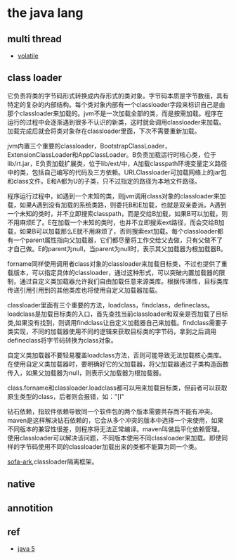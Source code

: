 # the java lang

## multi thread 

- [volatile](https://www.toutiao.com/a6714540996052386316/?tt_from=weixin&utm_campaign=client_share&wxshare_count=1&timestamp=1563429415&app=news_article&utm_source=weixin&utm_medium=toutiao_android&req_id=201907181356540101520222026391AD7&group_id=6714540996052386316)

## class loader

它负责将类的字节码形式转换成内存形式的类对象。字节码本质是字节数组，具有特定的复杂的内部结构。每个类对象内部有一个classloader字段来标识自己是由那个classloader来加载的。jvm不是一次加载全部的类，而是按需加载。程序在运行的过程中会逐渐遇到很多不认识的新类，这时就会调用classloader来加载。加载完成后就会将类对象存在classloader里面，下次不需要重新加载。

jvm内置三个重要的classloader，BootstrapClassLoader，ExtensionClassLoader和AppClassLoader。B负责加载运行时核心类，位于lib/rt.jar，E负责加载扩展类，位于lib/ext/中，A加载classpath环境变量定义路径中的类，包括自己编写的代码及三方依赖。URLClassloader可加载网络上的jar包和class文件。E和A都为U的子类，只不过指定的路径为本地文件路径。

程序运行过程中，如遇到一个未知的类，则jvm调用class对象的classloader来加载，如果A遇到没有加载的系统类路，则委托B和E加载，也就是双亲委派。A遇到一个未知的类时，并不立即搜索classpath，而是交给B加载，如果B可以加载，则不用麻烦E了。E在加载一个未知的类时，也并不立即搜索ext路径，而会交给B加载，如果B可以加载那么E就不用麻烦了，否则搜索ext加载。每个classloader都有一个parent属性指向父加载器，它们都尽量将工作交给父去做，只有父做不了才自己做。E的parent为null，当parent为null时，表示其父加载器为根加载器B。

forname同样使用调用者class对象的classloader来加载目标类，不过也提供了重载版本，可以指定具体的classloader，通过这种形式，可以突破内置加载器的限制，通过自定义类加载器允许我们自由加载任意来源类库。根据传递性，目标类库传递引用引用到的其他类库也将使用自定义加载器加载。

classloader里面有三个重要的方法，loadclass，findclass，defineclass。loadclass是加载目标类的入口，首先查找当前classloader和双亲是否加载了目标类,如果没有找到，则调用findclass让自定义加载器自己来加载。findclass需要子类实现，不同的加载器使用不同的逻辑来获取目标类的字节码，拿到之后调用defineclass将字节码转换为class对象。

自定义类加载器不要轻易覆盖loadclass方法，否则可能导致无法加载核心类库。在使用自定义类加载器时，要明确好它的父加载器，将父加载器通过子类构造函数传入，如果父加载器为null，则表示父加载器为根加载器。

class.forname和classloader.loadclass都可以用来加载目标类，但前者可以获取原生类型的class，后者则会报错，如："[I"

钻石依赖，指软件依赖导致同一个软件包的两个版本需要共存而不能有冲突。maven是这样解决钻石依赖的，它会从多个冲突的版本中选择一个来使用，如果不同版本的兼容性很差，则程序将无法正常编译。maven叫做扁平化依赖管理。使用classloader可以解决该问题，不同版本使用不同classloader来加载。即使同样的字节码使用不同的classloader加载出来的类都不能算为同一个类。

[sofa-ark](https://github.com/sofastack/sofa-ark),classloader隔离框架。



## native

## annotition



## ref

- [java 5](https://www.ibm.com/developerworks/cn/views/global/libraryview.jsp?sort_by=&show_abstract=true&show_all=&search_flag=&contentarea_by=Java+technology&search_by=%E6%82%A8%E4%B8%8D%E7%9F%A5%E9%81%93%E7%9A%84+5&topic_by=%E6%89%80%E6%9C%89+Java+technology+%E4%B8%BB%E9%A2%98&type_by=%E6%89%80%E6%9C%89+Java+technology+%E7%A7%8D%E7%B1%BB%E5%9E%8B&ibm-search=%E6%90%9C%E7%B4%A2)
